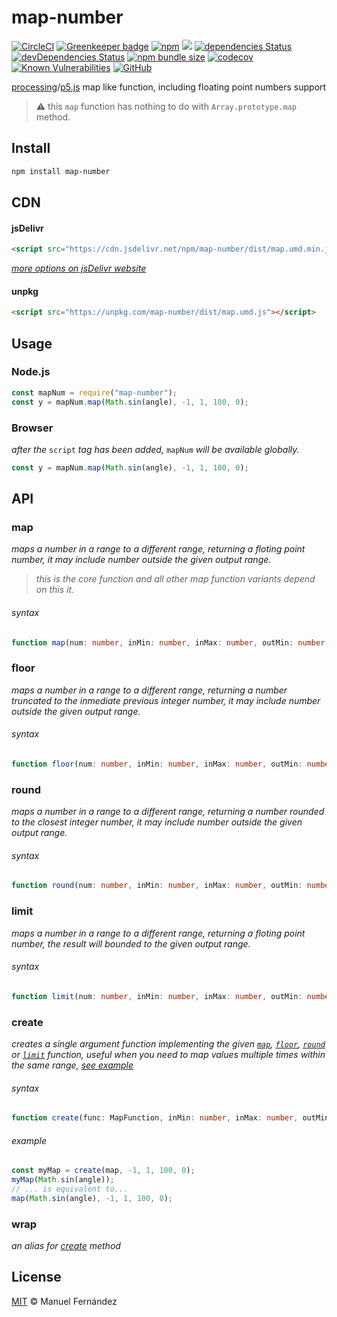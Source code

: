 # map-number

[![CircleCI](https://circleci.com/gh/manferlo81/map-number.svg?style=svg)](https://circleci.com/gh/manferlo81/map-number) [![Greenkeeper badge](https://badges.greenkeeper.io/manferlo81/map-number.svg)](https://greenkeeper.io/) [![npm](https://img.shields.io/npm/v/map-number.svg)](https://www.npmjs.com/package/map-number) [![](https://data.jsdelivr.com/v1/package/npm/map-number/badge?style=rounded)](https://www.jsdelivr.com/package/npm/map-number) [![dependencies Status](https://david-dm.org/manferlo81/map-number/status.svg)](https://david-dm.org/manferlo81/map-number) [![devDependencies Status](https://david-dm.org/manferlo81/map-number/dev-status.svg)](https://david-dm.org/manferlo81/map-number?type=dev) [![npm bundle size](https://img.shields.io/bundlephobia/min/map-number.svg)](https://bundlephobia.com/result?p=map-number) [![codecov](https://codecov.io/gh/manferlo81/map-number/branch/master/graph/badge.svg)](https://codecov.io/gh/manferlo81/map-number) [![Known Vulnerabilities](https://snyk.io/test/github/manferlo81/map-number/badge.svg?targetFile=package.json)](https://snyk.io/test/github/manferlo81/map-number?targetFile=package.json) [![GitHub](https://img.shields.io/github/license/manferlo81/map-number.svg)](LICENSE)

[processing](https://processing.org/reference/map_.html)/[p5.js](http://p5js.org/reference/#/p5/map) map like function, including floating point numbers support

> :warning: this `map` function has nothing to do with `Array.prototype.map` method.

## Install

```bash
npm install map-number
```

## CDN

#### jsDelivr

```html
<script src="https://cdn.jsdelivr.net/npm/map-number/dist/map.umd.min.js"></script>
```

*[more options on jsDelivr website](https://www.jsdelivr.com/package/npm/map-number)*

#### unpkg

```html
<script src="https://unpkg.com/map-number/dist/map.umd.js"></script>
```

## Usage

### Node.js

```javascript
const mapNum = require("map-number");
const y = mapNum.map(Math.sin(angle), -1, 1, 100, 0);
```

### Browser

*after the* `script` *tag has been added,* `mapNum` *will be available globally.*

```javascript
const y = mapNum.map(Math.sin(angle), -1, 1, 100, 0);
```

## API

### map

*maps a number in a range to a different range, returning a floting point number, it may include number outside the given output range.*

> *this is the core function and all other map function variants depend on this it.*

###### syntax

```typescript
function map(num: number, inMin: number, inMax: number, outMin: number, outMax: number): number;
```

### floor

*maps a number in a range to a different range, returning a number truncated to the inmediate previous integer number, it may include number outside the given output range.*

###### syntax

```typescript
function floor(num: number, inMin: number, inMax: number, outMin: number, outMax: number): number;
```

### round

*maps a number in a range to a different range, returning a number rounded to the closest integer number, it may include number outside the given output range.*

###### syntax

```typescript
function round(num: number, inMin: number, inMax: number, outMin: number, outMax: number): number;
```

### limit

*maps a number in a range to a different range, returning a floting point number, the result will bounded to the given output range.*

###### syntax

```typescript
function limit(num: number, inMin: number, inMax: number, outMin: number, outMax: number): number;
```

### create

*creates a single argument function implementing the given [`map`](#map), [`floor`](#floor), [`round`](#round) or [`limit`](#limit) function, useful when you need to map values multiple times within the same range, [see example](#example)*

###### syntax

```typescript
function create(func: MapFunction, inMin: number, inMax: number, outMin: number, outMax: number): (num: number) => number;
```

###### example

```javascript
const myMap = create(map, -1, 1, 100, 0);
myMap(Math.sin(angle));
// ... is equivalent to...
map(Math.sin(angle), -1, 1, 100, 0);
```

### wrap

*an alias for [create](#create) method*

## License

[MIT](LICENSE) &copy; Manuel Fernández
